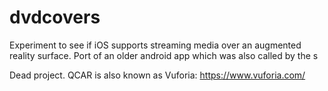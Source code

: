 # dvdcovers
Experiment to see if iOS supports streaming media over an augmented reality surface. Port of an older android app which was also called by the s

Dead project. QCAR is also known as Vuforia: https://www.vuforia.com/
